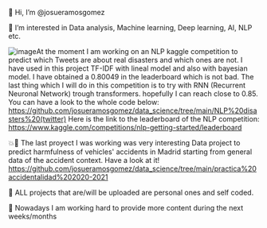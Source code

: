 👋 Hi, I’m @josueramosgomez

👀 I’m interested in Data analysis, Machine learning, Deep learning, AI, NLP etc.

![image](https://user-images.githubusercontent.com/94226228/187243549-b015558b-1b98-422f-9428-f0d318139d21.png)At the moment I am working on an NLP kaggle competition to predict which Tweets are about real disasters and which ones are not. I have used in this project TF-IDF with lineal model and also with bayesian model. I have obtained a 0.80049 in the leaderboard which is not bad. The last thing which I will do in this competition is to try with RNN (Recurrent Neuronal Network) trough transformers. hopefully I can reach close to 0.85.
You can have a look to the whole code below:
https://github.com/josueramosgomez/data_science/tree/main/NLP%20disasters%20(twitter)
Here is the link to the leaderboard of the NLP competition:
https://www.kaggle.com/competitions/nlp-getting-started/leaderboard

💥🚗 The last proyect I was working was very interesting Data project to predict harmfulness of vehicles' accidents in Madrid starting from general data of the accident context. Have a look at it! 
https://github.com/josueramosgomez/data_science/tree/main/practica%20accidentalidad%202020-2021

🌿 ALL projects that are/will be uploaded are personal ones and self coded.

🔨 Nowadays I am working hard to provide more content during the next weeks/months

